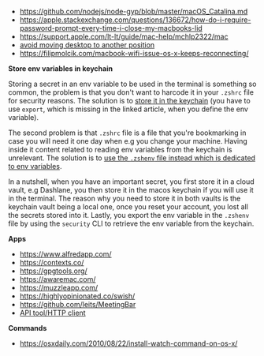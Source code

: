 - https://github.com/nodejs/node-gyp/blob/master/macOS_Catalina.md
- https://apple.stackexchange.com/questions/136672/how-do-i-require-password-prompt-every-time-i-close-my-macbooks-lid
- https://support.apple.com/lt-lt/guide/mac-help/mchlp2322/mac
- [avoid moving desktop to another position](https://osxdaily.com/2011/11/12/stop-spaces-rearranging-mac-os-x/)
- https://filipmolcik.com/macbook-wifi-issue-os-x-keeps-reconnecting/

**Store env variables in keychain**

Storing a secret in an env variable to be used in the terminal is something so common, the problem is that you don't want to harcode it in your `.zshrc` file for security reasons. The solution is to [store it in the keychain](https://medium.com/@johnjjung/how-to-store-sensitive-environment-variables-on-macos-76bd5ba464f6) (you have to use `export`, which is missing in the linked article, when you define the env variable).

The second problem is that `.zshrc` file is a file that you're bookmarking in case you will need it one day when e.g you change your machine. Having inside it content related to reading env variables from the keychain is unrelevant. The solution is to [use the `.zshenv` file instead which is dedicated to env variables](http://zsh.sourceforge.net/Intro/intro_3.html).

In a nutshell, when you have an important secret, you first store it in a cloud vault, e.g Dashlane, you then store it in the macos keychain if you will use it in the terminal. The reason why you need to store it in both vaults is the keychain vault being a local one, once you reset your account, you lost all the secrets stored into it. Lastly, you export the env variable in the `.zshenv` file by using the `security` CLI to retrieve the env variable from the keychain.

**Apps**

- https://www.alfredapp.com/
- https://contexts.co/
- https://gpgtools.org/
- https://awaremac.com/
- https://muzzleapp.com/
- https://highlyopinionated.co/swish/
- https://github.com/leits/MeetingBar
- [API tool/HTTP client](https://paw.cloud/)

**Commands**

- https://osxdaily.com/2010/08/22/install-watch-command-on-os-x/
